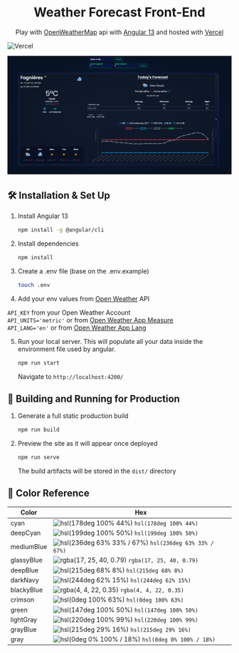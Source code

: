 <h1 align="center">
  Weather Forecast Front-End
</h1>
<p align="center">
  Play with <a href="https://openweathermap.org/" target="_blank">OpenWeatherMap</a> api with <a href="https://angular.io/start" target="_blank">Angular 13</a> and hosted with <a href="https://vercel.com/" target="_blank">Vercel</a>
</p>

![Vercel](https://vercelbadge.vercel.app/api/mousticke/forecast-viewer?style=for-the-badge)

![demo](https://raw.githubusercontent.com/Mousticke/forecast-viewer/main/src/assets/appforecast.png)

## 🛠️ Installation & Set Up

1. Install Angular 13

   ```sh
   npm install -g @angular/cli
   ```

2. Install dependencies

   ```sh
   npm install
   ```

3. Create a .env file (base on the .env.example)

   ```sh
   touch .env
   ```

4. Add your env values from <a href="https://openweathermap.org/" target="_blank">Open Weather</a> API

`API_KEY` from your Open Weather Account <br />
`API_UNITS='metric'` or from [Open Weather App Measure](https://openweathermap.org/api/one-call-api#data) <br />
`API_LANG='en'` or from [Open Weather App Lang](https://openweathermap.org/api/one-call-api#multi)

5. Run your local server. This will populate all your data inside the environment file used by angular.

   ```sh
   npm run start
   ```

   Navigate to `http://localhost:4200/`

## 🚀 Building and Running for Production

1. Generate a full static production build

   ```sh
   npm run build
   ```

2. Preview the site as it will appear once deployed

   ```sh
   npm run serve
   ```

   The build artifacts will be stored in the `dist/` directory

## 🎨 Color Reference

| Color      | Hex                                                                                                      |
| ---------- | -------------------------------------------------------------------------------------------------------- |
| cyan       | ![hsl(178deg 100% 44%)](https://via.placeholder.com/10/00e0d9?text=+) `hsl(178deg 100% 44%)`             |
| deepCyan   | ![hsl(199deg 100% 50%)](https://via.placeholder.com/10/00aeff?text=+) `hsl(199deg 100% 50%)`             |
| mediumBlue | ![hsl(236deg 63% 33% / 67%)](https://via.placeholder.com/10/1f2689ab?text=+) `hsl(236deg 63% 33% / 67%)` |
| glassyBlue | ![rgba(17, 25, 40, 0.79)](https://via.placeholder.com/10/111928c9?text=+) `rgba(17, 25, 40, 0.79)`       |
| deepBlue   | ![hsl(215deg 68% 8%)](https://via.placeholder.com/10/071222?text=+) `hsl(215deg 68% 8%)`                 |
| darkNavy   | ![hsl(244deg 62% 15%)](https://via.placeholder.com/10/071222?text=+) `hsl(244deg 62% 15%)`               |
| blackyBlue | ![rgba(4, 4, 22, 0.35)](https://via.placeholder.com/10/04041659?text=+) `rgba(4, 4, 22, 0.35)`           |
| crimson    | ![hsl(0deg 100% 63%)](https://via.placeholder.com/10/ff4242?text=+) `hsl(0deg 100% 63%)`                 |
| green      | ![hsl(147deg 100% 50%)](https://via.placeholder.com/10/00ff73?text=+) `hsl(147deg 100% 50%)`             |
| lightGray  | ![hsl(220deg 100% 99%)](https://via.placeholder.com/10/fafcff?text=+) `hsl(220deg 100% 99%)`             |
| grayBlue   | ![hsl(215deg 29% 16%)](https://via.placeholder.com/10/1d2735?text=+) `hsl(215deg 29% 16%)`               |
| gray       | ![hsl(0deg 0% 100% / 18%)](https://via.placeholder.com/10/ffffff2e?text=+) `hsl(0deg 0% 100% / 18%)`     |

[owner]: Mousticke
[reponame]: forecast-viewer

